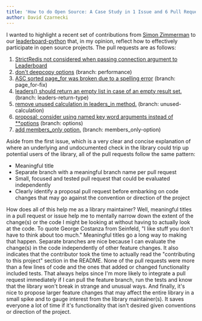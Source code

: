 ```yaml
---
title: 'How to do Open Source: A Case Study in 1 Issue and 6 Pull Requests'
author: David Czarnecki
---
```

I wanted to highlight a recent set of contributions from [Simon Zimmerman](https://github.com/simonz05) to our [leaderboard-python](https://github.com/agoragames/leaderboard-python) that, in my opinion, reflect how to effectively participate in open source projects. The pull requests are as follows:

1. [StrictRedis not considered when passing connection argument to Leaderboard](https://github.com/agoragames/leaderboard-python/issues/4)
2. [don't deepcopy options](https://github.com/agoragames/leaderboard-python/pull/5) (branch: performance)
3. [ASC sorted page_for was broken due to a spelling error](https://github.com/agoragames/leaderboard-python/pull/6) (branch: page_for-fix)
4. [leaders() should return an empty list in case of an empty result set.](https://github.com/agoragames/leaderboard-python/pull/7) (branch: leaders-return-type)
5. [remove unused calculation in leaders_in method.](https://github.com/agoragames/leaderboard-python/pull/8) (branch: unused-calculation)
6. [proposal: consider using named key word arguments instead of \*\*options](https://github.com/agoragames/leaderboard-python/pull/9) (branch: options)
7. [add members_only option.](https://github.com/agoragames/leaderboard-python/pull/10) (branch: members_only-option)

Aside from the first issue, which is a very clear and concise explanation of where an underlying and undocumented check in the library could trip up potential users of the library, all of the pull requests follow the same pattern:

- Meaningful title
- Separate branch with a meaningful branch name per pull request
- Small, focused and tested pull request that could be evaluated independently
- Clearly identify a proposal pull request before embarking on code changes that may go against the convention or direction of the project

How does all of this help me as a library maintainer? Well, meaningful titles in a pull request or issue help me to mentally narrow down the extent of the change(s) or the code I might be looking at without having to actually look at the code. To quote George Costanza from Seinfeld, "I like stuff you don't have to think about too much." Meaningful titles go a long way to making that happen. Separate branches are nice because I can evaluate the change(s) in the code independently of other feature changes. It also indicates that the contributor took the time to actually read the "contributing to this project" section in the README. None of the pull requests were more than a few lines of code and the ones that added or changed functionality included tests. That always helps since I'm more likely to integrate a pull request immediately if I can pull the feature branch, run the tests and know that the library won't break in strange and unusual ways. And finally, it's nice to propose larger feature changes that may affect the entire library in a small spike and to gauge interest from the library maintainer(s). It saves everyone a lot of time if it's functionality that isn't desired given conventions or direction of the project.
